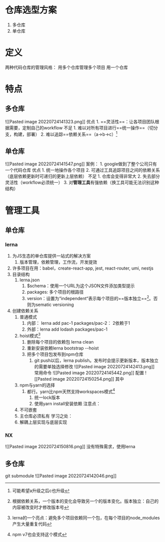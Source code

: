 # 仓库选型方案
1. 多仓库
2. 单仓库

# 定义
两种代码仓库的管理风格：
用多个仓库管理多个项目
用一个仓库
# 特点
## 多仓库
![[Pasted image 20220724141323.png]]
优点
	1. ==灵活性==：让各项目团队根据需要，定制自己的workflow
不足
	1. 难以对所有项目进行==统一操作==（切分支，构建，部署）
	2. 难以追踪==依赖关系==（a→b→c）[^1]
## 单仓库
![[Pasted image 20220724141547.png]]
案例：
	1. google做到了整个公司只有一个代码仓库
优点
	1. 统一地操作各个项目
	2. 可通过工具追踪项目之间的依赖关系（底层依赖更新时可递归的更新上层依赖）
不足
	1. 仓库会变得非常大
	2. 失去部分灵活性（workflow必须统一）
	3. 对**管理工具**有强依赖（换工具可能无法识别这种结构）
# 管理工具
## 单仓库
### lerna
1. 为JS生态的单仓库提供一站式的解决方案
	1. 版本管理，依赖管理，工作流，开发提效
2. 许多项目在用：babel，create-react-app, jest, react-router, umi, nestjs
3. 目录结构
	1. lerna.json
		1. $schema：使用一个URL为这个JSON文件添加类型提示
		2. packages: 多个项目的根路径
		3. version：设置为“independent“表示每个项目的==版本独立==[^2]。否则为sematic versioning
4. 创建依赖关系
	1. 普通模式
		1. 内部： lerna add pac-1 packages/pac-2： 2依赖于1
		2. 外部：lerna add lodash packages/pac-1 
	2. hoist模式[^3]
		1. 删除每个项目的依赖包 lerna clean
		2. 重新安装依赖lerna bootstrap --hoist
		3. 把多个项目包发布到npm仓库
			1. git push以后，lerna publish。发布时会提示更新版本，版本独立的需要单独选择修改
![[Pasted image 20220724142413.png]]
常用命令
![[Pasted image 20220724145442.png]]
配置
![[Pasted image 20220724150254.png]]
其中
	1. npm与yarn的选择
		1. 都行。yarn比npm天然支持workspaces模式[^4]
			1. 统一lock版本
			2. 使用yarn install安装依赖
注意点：
	1. 不可嵌套
	2. 主仓库必须私有
学习之处：
	1. 解耦上层实现与底层实现
### NX
![[Pasted image 20220724150816.png]]
没有特殊需求，使用lerna
## 多仓库
git submodule
![[Pasted image 20220724142046.png]]

[^1]: 可能希望a升级之后c也升级
[^2]: 根据依赖关系，一个版本的变化会导致另一个的版本变化。版本独立：自己的内容被改变时才修改版本号
[^3]: lerna的一个亮点：避免多个项目依赖同一个包，在每个项目的node_modules产生大量重复代码
[^4]: npm v7也会支持这个模式